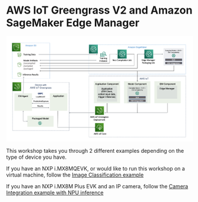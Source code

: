 # AWS IoT Greengrass V2 and Amazon SageMaker Edge Manager

![Architecture](images/Architecture.png)

This workshop takes you through 2 different examples depending on the type of device you have.

If you have an NXP i.MX8MQEVK, or would like to run this workshop on a virtual machine, follow the [Image Classification example](ImageClassificationimx8mqevkorvirtual.md)

If you have an NXP i.MX8M Plus EVK and an IP camera, follow the [Camera Integration example with NPU inference](CameraStreamimx8mplus.md)